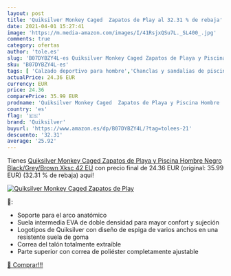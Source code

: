 ```yaml
---
layout: post
title: 'Quiksilver Monkey Caged  Zapatos de Play al 32.31 % de rebaja'
date: 2021-04-01 15:27:41
image: 'https://m.media-amazon.com/images/I/41RsjxQSu7L._SL400_.jpg'
comments: true
category: ofertas
author: 'tole.es'
slug: 'B07DYBZY4L-es Quiksilver Monkey Caged Zapatos de Playa y Piscina Hombre...'
sku: 'B07DYBZY4L-es'
tags: [ 'Calzado deportivo para hombre','Chanclas y sandalias de piscina para hombre','Zapatillas y calzado deportivo para hombre','Zapatos','Zapatos para hombre','Zapatos y complementos','quiksilver','zapatos', ]
actualPrice: 24.36 EUR
currency: EUR
price: 24.36
comparePrice: 35.99 EUR
prodname: 'Quiksilver Monkey Caged  Zapatos de Playa y Piscina Hombre  Negro  Black/Grey/Brown Xksc   42 EU'
country: 'es'
flag: '🇪🇸'
brand: 'Quiksilver'
buyurl: 'https://www.amazon.es/dp/B07DYBZY4L/?tag=tolees-21'
descuento: '32.31'
average: '25.92'
---
```


Tienes [Quiksilver Monkey Caged  Zapatos de Playa y Piscina Hombre  Negro  Black/Grey/Brown Xksc   42 EU](https://www.amazon.es/dp/B07DYBZY4L/?tag=tolees-21) con precio final de  24.36 EUR (original: 35.99 EUR) (32.31 %  de rebaja) aqui!

[![Quiksilver Monkey Caged  Zapatos de Play](https://m.media-amazon.com/images/I/41RsjxQSu7L._SL400_.jpg)](https://www.amazon.es/dp/B07DYBZY4L/?tag=tolees-21)

🔎:

- Soporte para el arco anatómico
- Suela intermedia EVA de doble densidad para mayor confort y sujeción
- Logotipos de Quiksilver con diseño de espiga de varios anchos en una resistente suela de goma
- Correa del talón totalmente extraíble
- Parte superior con correa de poliéster completamente ajustable

[🛒 Comprar!!!](https://www.amazon.es/dp/B07DYBZY4L/?tag=tolees-21)
